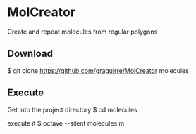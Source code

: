 MolCreator
==========

Create and repeat molecules from regular polygons


Download
--------

$ git clone https://github.com/graguirre/MolCreator molecules

Execute
-------

Get into the project directory
$ cd molecules

execute it
$ octave --silent molecules.m
